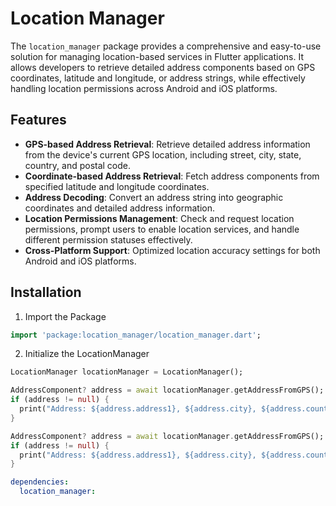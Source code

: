 # Location Manager

The `location_manager` package provides a comprehensive and easy-to-use solution for managing location-based services in Flutter applications. It allows developers to retrieve detailed address components based on GPS coordinates, latitude and longitude, or address strings, while effectively handling location permissions across Android and iOS platforms.

## Features

- **GPS-based Address Retrieval**: Retrieve detailed address information from the device's current GPS location, including street, city, state, country, and postal code.
- **Coordinate-based Address Retrieval**: Fetch address components from specified latitude and longitude coordinates.
- **Address Decoding**: Convert an address string into geographic coordinates and detailed address information.
- **Location Permissions Management**: Check and request location permissions, prompt users to enable location services, and handle different permission statuses effectively.
- **Cross-Platform Support**: Optimized location accuracy settings for both Android and iOS platforms.

## Installation

1. Import the Package

```dart
import 'package:location_manager/location_manager.dart';
```

2. Initialize the LocationManager

```dart
LocationManager locationManager = LocationManager();
```



```dart
AddressComponent? address = await locationManager.getAddressFromGPS();
if (address != null) {
  print("Address: ${address.address1}, ${address.city}, ${address.country}");
}
```

```dart
AddressComponent? address = await locationManager.getAddressFromGPS();
if (address != null) {
  print("Address: ${address.address1}, ${address.city}, ${address.country}");
}
```

```yaml
dependencies:
  location_manager: 
